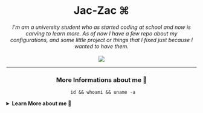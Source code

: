 <h1 align="center">
	Jac-Zac ⌘
</h1>

<p align="center">
	<em>
		I'm am a university student who as started coding at school and now is carving to learn more.
		As of now I have a few repo about my configurations, and some little project or things that I fixed just because I wanted to have them.
	</em>
	<br>
	<br>
  	<img src="https://github-readme-stats.vercel.app/api?username=Jac-Zac&show_icons=true&theme=nord&show_icons=true&hide_border=true"
</p>

<hr>

<h3 align="center">
	More Informations about me 🔎
</h3>

<center><pre><code> id && whoami && uname -a</code></pre></center>

<details>

<summary><strong>Learn More about me 🧐 </strong></summary>

> I try to keep up to date with big ML and DL papers and meanwhile learn more everyday

- 🤖 I’m currently at the second year of <a href="https://ai.units.it" style="color: #a3be8c">Artificial Intelligence</a> at the [```University of Trieste```](https://www.units.it/en)
- 🔭 I spend most of my at university studing and learning new things.
- 🌱 I’m currently learning a bit Assembly, better c++ and python, and always learning about ML
- 💬 Ask me about any tech related stuff or about physic (if you ask me something that I can't answer that's great. It means I will learn 📚).


</details>
